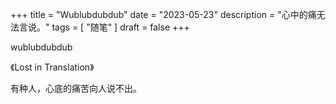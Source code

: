 +++
title = "Wublubdubdub"
date = "2023-05-23"
description = "心中的痛无法言说。"
tags = [
    "随笔"
]
draft = false
+++


wublubdubdub

《Lost in Translation》

有种人，心底的痛苦向人说不出。
